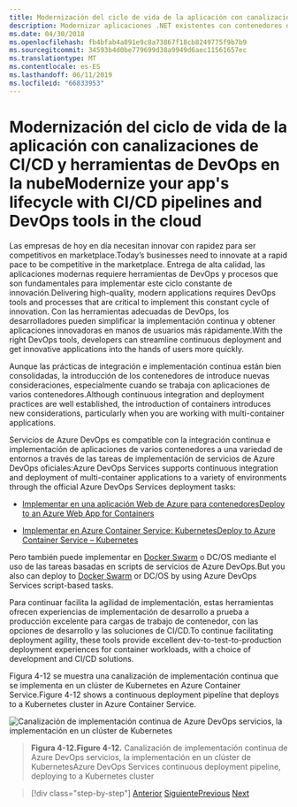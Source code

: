 ```yaml
---
title: Modernización del ciclo de vida de la aplicación con canalizaciones de CI/CD y herramientas de DevOps en la nube
description: Modernizar aplicaciones .NET existentes con contenedores de Windows y la nube de Azure | Modernice el ciclo de vida de la aplicación con canalizaciones de CI/CD y herramientas de DevOps en la nube
ms.date: 04/30/2018
ms.openlocfilehash: fb4bfab4a891e9c8a73867f18cb8249775f9b7b9
ms.sourcegitcommit: 34593b4d0be779699d38a9949d6aec11561657ec
ms.translationtype: MT
ms.contentlocale: es-ES
ms.lasthandoff: 06/11/2019
ms.locfileid: "66833953"
---
```

# <a name="modernize-your-apps-lifecycle-with-cicd-pipelines-and-devops-tools-in-the-cloud"></a><span data-ttu-id="5e207-103">Modernización del ciclo de vida de la aplicación con canalizaciones de CI/CD y herramientas de DevOps en la nube</span><span class="sxs-lookup"><span data-stu-id="5e207-103">Modernize your app's lifecycle with CI/CD pipelines and DevOps tools in the cloud</span></span>

<span data-ttu-id="5e207-104">Las empresas de hoy en día necesitan innovar con rapidez para ser competitivos en marketplace.</span><span class="sxs-lookup"><span data-stu-id="5e207-104">Today’s businesses need to innovate at a rapid pace to be competitive in the marketplace.</span></span> <span data-ttu-id="5e207-105">Entrega de alta calidad, las aplicaciones modernas requiere herramientas de DevOps y procesos que son fundamentales para implementar este ciclo constante de innovación.</span><span class="sxs-lookup"><span data-stu-id="5e207-105">Delivering high-quality, modern applications requires DevOps tools and processes that are critical to implement this constant cycle of innovation.</span></span> <span data-ttu-id="5e207-106">Con las herramientas adecuadas de DevOps, los desarrolladores pueden simplificar la implementación continua y obtener aplicaciones innovadoras en manos de usuarios más rápidamente.</span><span class="sxs-lookup"><span data-stu-id="5e207-106">With the right DevOps tools, developers can streamline continuous deployment and get innovative applications into the hands of users more quickly.</span></span>

<span data-ttu-id="5e207-107">Aunque las prácticas de integración e implementación continua están bien consolidadas, la introducción de los contenedores de introduce nuevas consideraciones, especialmente cuando se trabaja con aplicaciones de varios contenedores.</span><span class="sxs-lookup"><span data-stu-id="5e207-107">Although continuous integration and deployment practices are well established, the introduction of containers introduces new considerations, particularly when you are working with multi-container applications.</span></span>

<span data-ttu-id="5e207-108">Servicios de Azure DevOps es compatible con la integración continua e implementación de aplicaciones de varios contenedores a una variedad de entornos a través de las tareas de implementación de servicios de Azure DevOps oficiales:</span><span class="sxs-lookup"><span data-stu-id="5e207-108">Azure DevOps Services supports continuous integration and deployment of multi-container applications to a variety of environments through the official Azure DevOps Services deployment tasks:</span></span>

- [<span data-ttu-id="5e207-109">Implementar en una aplicación Web de Azure para contenedores</span><span class="sxs-lookup"><span data-stu-id="5e207-109">Deploy to an Azure Web App for Containers</span></span>](https://docs.microsoft.com/azure/devops/pipelines/apps/cd/deploy-docker-webapp?view=azure-devops)

- [<span data-ttu-id="5e207-110">Implementar en Azure Container Service: Kubernetes</span><span class="sxs-lookup"><span data-stu-id="5e207-110">Deploy to Azure Container Service – Kubernetes</span></span>](https://docs.microsoft.com/azure/devops/build-release/apps/cd/azure/deploy-container-kubernetes)

<span data-ttu-id="5e207-111">Pero también puede implementar en [Docker Swarm](https://blogs.msdn.microsoft.com/jcorioland/2016/11/29/full-ci-cd-pipeline-to-deploy-multi-containers-application-on-azure-container-service-docker-swarm-using-visual-studio-team-services/) o DC/OS mediante el uso de las tareas basadas en scripts de servicios de Azure DevOps.</span><span class="sxs-lookup"><span data-stu-id="5e207-111">But you also can deploy to [Docker Swarm](https://blogs.msdn.microsoft.com/jcorioland/2016/11/29/full-ci-cd-pipeline-to-deploy-multi-containers-application-on-azure-container-service-docker-swarm-using-visual-studio-team-services/) or DC/OS by using Azure DevOps Services script-based tasks.</span></span>

<span data-ttu-id="5e207-112">Para continuar facilita la agilidad de implementación, estas herramientas ofrecen experiencias de implementación de desarrollo a prueba a producción excelente para cargas de trabajo de contenedor, con las opciones de desarrollo y las soluciones de CI/CD.</span><span class="sxs-lookup"><span data-stu-id="5e207-112">To continue facilitating deployment agility, these tools provide excellent dev-to-test-to-production deployment experiences for container workloads, with a choice of development and CI/CD solutions.</span></span>

<span data-ttu-id="5e207-113">Figura 4-12 se muestra una canalización de implementación continua que se implementa en un clúster de Kubernetes en Azure Container Service.</span><span class="sxs-lookup"><span data-stu-id="5e207-113">Figure 4-12 shows a continuous deployment pipeline that deploys to a Kubernetes cluster in Azure Container Service.</span></span>

![Canalización de implementación continua de Azure DevOps servicios, la implementación en un clúster de Kubernetes](./media/image12.png)

> <span data-ttu-id="5e207-115">**Figura 4-12.**</span><span class="sxs-lookup"><span data-stu-id="5e207-115">**Figure 4-12.**</span></span> <span data-ttu-id="5e207-116">Canalización de implementación continua de Azure DevOps servicios, la implementación en un clúster de Kubernetes</span><span class="sxs-lookup"><span data-stu-id="5e207-116">Azure DevOps Services continuous deployment pipeline, deploying to a Kubernetes cluster</span></span>

>[!div class="step-by-step"]
><span data-ttu-id="5e207-117">[Anterior](modernize-your-apps-with-monitoring-and-telemetry.md)
>[Siguiente](migrate-to-hybrid-cloud-scenarios.md)</span><span class="sxs-lookup"><span data-stu-id="5e207-117">[Previous](modernize-your-apps-with-monitoring-and-telemetry.md)
[Next](migrate-to-hybrid-cloud-scenarios.md)</span></span>
